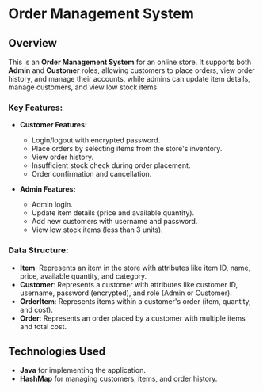# Order Management System

## Overview
This is an **Order Management System** for an online store. It supports both **Admin** and **Customer** roles, allowing customers to place orders, view order history, and manage their accounts, while admins can update item details, manage customers, and view low stock items.

### Key Features:
- **Customer Features:**
  - Login/logout with encrypted password.
  - Place orders by selecting items from the store's inventory.
  - View order history.
  - Insufficient stock check during order placement.
  - Order confirmation and cancellation.
  
- **Admin Features:**
  - Admin login.
  - Update item details (price and available quantity).
  - Add new customers with username and password.
  - View low stock items (less than 3 units).

### Data Structure:
- **Item**: Represents an item in the store with attributes like item ID, name, price, available quantity, and category.
- **Customer**: Represents a customer with attributes like customer ID, username, password (encrypted), and role (Admin or Customer).
- **OrderItem**: Represents items within a customer's order (item, quantity, and cost).
- **Order**: Represents an order placed by a customer with multiple items and total cost.

## Technologies Used
- **Java** for implementing the application.
- **HashMap** for managing customers, items, and order history.
